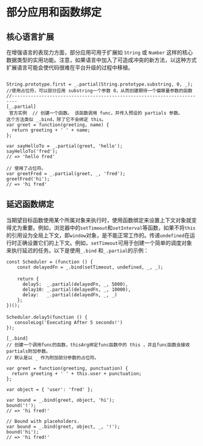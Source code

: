 # 部分应用和函数绑定

## 核心语言扩展

 在增强语言的表现力方面，部分应用可用于扩展如 `String` 或 `Number` 这样的核心数据类型的实用功能。注意，如果语言中加入了可造成冲突的新方法，以这种方式扩展语言可能会使代码很难在平台升级的过程中移植。

```text

String.prototype.first = _.partial(String.prototype.substring, 0, _);
//使用占位符，可以部分应用 substring一个参数 0，从而创建期待一个偏移量参数的函数
//------------------------------------------------------------------------
[_.partial]
 官方实例  // 创建一个函数。 该函数调用 func，并传入预设的 partials 参数。 
这个方法类似 _.bind，除了它不会绑定 this。 
var greet = function(greeting, name) {
  return greeting + ' ' + name;
};
 
var sayHelloTo = _.partial(greet, 'hello');
sayHelloTo('fred');
// => 'hello fred'
 
// 使用了占位符。
var greetFred = _.partial(greet, _, 'fred');
greetFred('hi');
// => 'hi fred'
```

## 延迟函数绑定

 当期望目标函数使用某个所属对象来执行时，使用函数绑定来设置上下文对象就变得尤为重要。例如，浏览器中的`setTimeout`和`setInterval`等函数，如果不将`this`的引用设为全局上下文，即`window`对象，是不能正常工作的。传递`undefined`在运行时正确设置它们的上下文。例如，`setTimeout`可用于创建一个简单的调度对象来执行延迟的任务。以下是使用`_.bind` 和`_.partial`的示例：

```text
const Scheduler = (function () {
    const delayedFn = _.bind(setTimeout, undefined, _, _);
　
    return {
      delay5:  _.partial(delayedFn, _, 5000),
      delay10: _.partial(delayedFn, _, 10000),
      delay:   _.partial(delayedFn, _, _)
    };
})();
　
Scheduler.delay5(function () {
   consoleLog('Executing After 5 seconds!')
});

[_.bind]
// 创建一个调用func的函数，thisArg绑定func函数中的 this ，并且func函数会接收partials附加参数。
// 默认是以 _ 作为附加部分参数的占位符。 

var greet = function(greeting, punctuation) {
  return greeting + ' ' + this.user + punctuation;
};
 
var object = { 'user': 'fred' };
 
var bound = _.bind(greet, object, 'hi');
bound('!');
// => 'hi fred!'
 
// Bound with placeholders.
var bound = _.bind(greet, object, _, '!');
bound('hi');
// => 'hi fred!'
```



